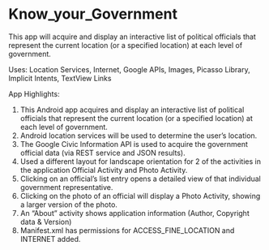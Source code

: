 # Know_your_Government

This app will acquire and display an interactive list of political officials that represent the current location (or a specified location) at each level of government.

Uses: Location Services, Internet, Google APIs, Images, Picasso Library, Implicit Intents, TextView Links

App Highlights:

1. This Android app acquires and display an interactive list of political officials that represent the current location (or a specified location) at each level of government.
2. Android location services will be used to determine the user’s location.
3. The Google Civic Information API is used to acquire the government official data (via REST service and JSON results).
4. Used a different layout for landscape orientation for 2 of the activities in the application Official Activity and Photo Activity.
5. Clicking on an official’s list entry opens a detailed view of that individual government representative.
6. Clicking on the photo of an official will display a Photo Activity, showing a larger version of the photo.
7. An “About” activity shows application information (Author, Copyright data & Version)
8. Manifest.xml has permissions for ACCESS_FINE_LOCATION and INTERNET added.
